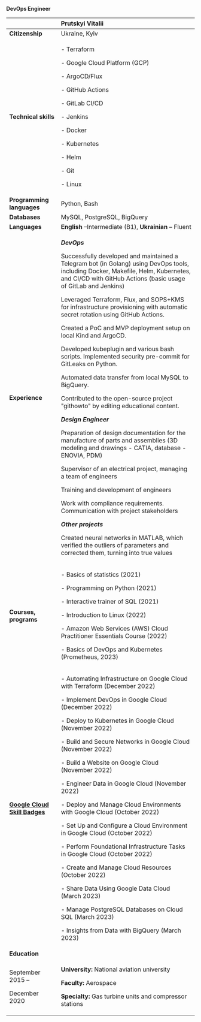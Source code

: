 **DevOps Engineer**

||**Prutskyi Vitalii**|
| :- | :- |
|**Citizenship**|Ukraine, Kyiv|
|**Technical skills**|<p>- Terraform</p><p>- Google Cloud Platform (GCP)</p><p>- ArgoCD/Flux</p><p>- GitHub Actions</p><p>- GitLab CI/CD</p><p>- Jenkins</p><p>- Docker</p><p>- Kubernetes</p><p>- Helm</p><p>- Git</p><p>- Linux|
|**Programming languages**|Python, Bash|
|**Databases**|MySQL, PostgreSQL, BigQuery|
|**Languages**|**English** –Intermediate (B1), **Ukrainian** – Fluent|
|**Experience**|<p>***DevOps***<p><p>Successfully developed and maintained a Telegram bot (in Golang) using DevOps tools, including Docker, Makefile, Helm, Kubernetes, and CI/CD with GitHub Actions (basic usage of GitLab and Jenkins)<p><p> Leveraged Terraform, Flux, and SOPS+KMS for infrastructure provisioning with automatic secret rotation using GitHub Actions.<p><p> Created a PoC and MVP deployment setup on local Kind and ArgoCD.<p><p> Developed kubeplugin and various bash scripts. Implemented security pre-commit for GitLeaks on Python.<p><p> Automated data transfer from local MySQL to BigQuery. <p><p>Contributed to the open-source project "githowto" by editing educational content.<p><p>***Design Engineer***<p><p> Preparation of design documentation for the manufacture of parts and assemblies (3D modeling and drawings - CATIA, database - ENOVIA, PDM)<p><p> Supervisor of an electrical project, managing a team of engineers<p><p> Training and development of engineers<p><p> Work with compliance requirements. Communication with project stakeholders<p><p>***Other projects***<p><p>Created neural networks in MATLAB, which verified the outliers of parameters and corrected them, turning into true values|
|**Courses, programs** |<p>- Basics of statistics (2021)</p><p>- Programming on Python (2021)</p><p>- Interactive trainer of SQL (2021)</p><p>- Introduction to Linux (2022)</p><p>- Amazon Web Services (AWS) Cloud Practitioner Essentials Course (2022)</p><p>- Basics of DevOps and Kubernetes (Prometheus, 2023)</p>|
|[**Google Cloud Skill Badges**](https://www.cloudskillsboost.google/public_profiles/0a1533c6-40d2-4a3b-ba0b-5473e15a0305)|<p>- Automating Infrastructure on Google Cloud with Terraform (December 2022)</p><p>- Implement DevOps in Google Cloud (December 2022)</p><p>- Deploy to Kubernetes in Google Cloud (November 2022)</p><p>- Build and Secure Networks in Google Cloud (November 2022)</p><p>- Build a Website on Google Cloud (November 2022)</p><p>- Engineer Data in Google Cloud (November 2022)</p><p>- Deploy and Manage Cloud Environments with Google Cloud (October 2022)</p><p>- Set Up and Configure a Cloud Environment in Google Cloud (October 2022)</p><p>- Perform Foundational Infrastructure Tasks in Google Cloud (October 2022)</p><p>- Create and Manage Cloud Resources (October 2022)</p><p>- Share Data Using Google Data Cloud (March 2023)</p><p>- Manage PostgreSQL Databases on Cloud SQL (March 2023)</p><p>- Insights from Data with BigQuery (March 2023)<p>|
|**Education**||
|<p>September 2015 – </p><p>December 2020</p>|<p>**University:** National aviation university </p><p>**Faculty:** Aerospace</p><p>**Specialty:** Gas turbine units and compressor stations</p>|

